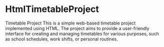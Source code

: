 # HtmlTimetableProject
  Timetable Project This is a simple web-based timetable project implemented using HTML. The project aims to provide a user-friendly interface for creating and managing timetables for various purposes, such as school schedules, work shifts, or personal routines.

